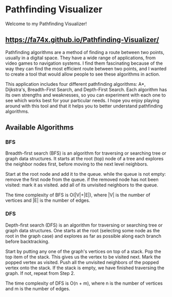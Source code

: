 # Pathfinding Visualizer

Welcome to my Pathfinding Visualizer!
## https://fa74x.github.io/Pathfinding-Visualizer/

Pathfinding algorithms are a method of finding a route between two points, usually in a digital space. They have a wide range of applications, from video games to navigation systems. I find them fascinating because of the way they can find the most efficient route between two points, and I wanted to create a tool that would allow people to see these algorithms in action.

This application includes four different pathfinding algorithms: A*, Dijkstra's, Breadth-First Search, and Depth-First Search. Each algorithm has its own strengths and weaknesses, so you can experiment with each one to see which works best for your particular needs. I hope you enjoy playing around with this tool and that it helps you to better understand pathfinding algorithms.

## Available Algorithms

### BFS
Breadth-first search (BFS) is an algorithm for traversing or searching tree or graph data structures. It starts at the root (top) node of a tree and explores the neighbor nodes first, before moving to the next level neighbors.

Start at the root node and add it to the queue.
while the queue is not empty:
remove the first node from the queue.
if the removed node has not been visited:
mark it as visited.
add all of its unvisited neighbors to the queue.

The time complexity of BFS is O(|V|+|E|), where |V| is the number of vertices and |E| is the number of edges.

### DFS
Depth-first search (DFS) is an algorithm for traversing or searching tree or graph data structures. One starts at the root (selecting some node as the root in the graph case) and explores as far as possible along each branch before backtracking.

Start by putting any one of the graph's vertices on top of a stack.
Pop the top item of the stack. This gives us the vertex to be visited next.
Mark the popped vertex as visited.
Push all the unvisited neighbors of the popped vertex onto the stack.
If the stack is empty, we have finished traversing the graph. If not, repeat from Step 2.

The time complexity of DFS is O(n + m), where n is the number of vertices and m is the number of edges.
